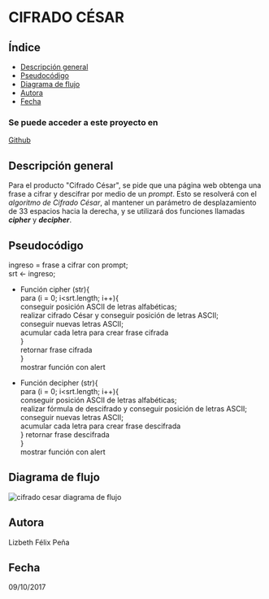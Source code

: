 CIFRADO CÉSAR
=============
Índice
------
* [Descripción general](#cabecera1)
* [Pseudocódigo](#cabecera2)
* [Diagrama de flujo](#cabecera3)
* [Autora](#cabecera4)
* [Fecha](#cabecera5)

### Se puede acceder a este proyecto en
[Github](https://github.com/LizbethFP/Cifrado-C-sar.git "Github")

Descripción general
-------------------
Para el producto "Cifrado César", se pide que una página web obtenga una frase a cifrar y descifrar por medio de un *prompt*. Esto se resolverá con el *algoritmo de Cifrado César*, al mantener un parámetro de desplazamiento de 33 espacios hacia la derecha, y se utilizará dos funciones llamadas ***cipher*** y ***decipher***.

Pseudocódigo
------------
ingreso = frase a cifrar con prompt;  
srt <- ingreso;  

* Función cipher (str){  
para (i = 0; i<srt.length; i++){  
      conseguir posición ASCII de letras alfabéticas;  
      realizar cifrado César y conseguir posición de letras ASCII;  
      conseguir nuevas letras ASCII;  
      acumular cada letra para crear frase cifrada  
}  
retornar frase cifrada  
}  
mostrar función con alert  

* Función decipher (str){  
para (i = 0; i<srt.length; i++){  
  conseguir posición ASCII de letras alfabéticas;  
  realizar fórmula de descifrado y conseguir posición de letras ASCII;  
  conseguir nuevas letras ASCII;  
  acumular cada letra para crear frase descifrada  
} 
retornar frase descifrada  
}  
mostrar función con alert  


Diagrama de flujo
-----------------
![cifrado cesar diagrama de flujo](https://user-images.githubusercontent.com/32282183/31350193-e12310aa-aceb-11e7-95b1-aa1140579a4a.JPG)

Autora
------
Lizbeth Félix Peña

Fecha
-----
09/10/2017
